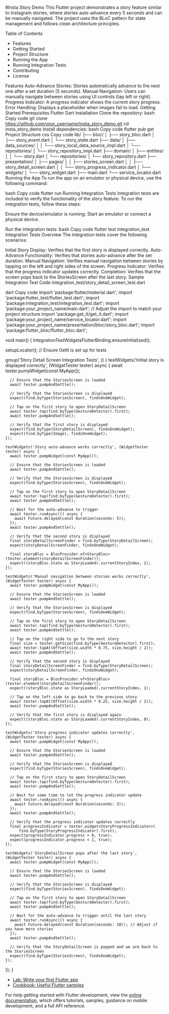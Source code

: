 #Insta Story Demo
This Flutter project demonstrates a story feature similar to Instagram stories, where stories auto-advance every 5 seconds and can be manually navigated. The project uses the BLoC pattern for state management and follows clean architecture principles.

Table of Contents
- Features
- Getting Started
- Project Structure
- Running the App
- Running Integration Tests
- Contributing
- License
  
Features
Auto-Advance Stories: Stories automatically advance to the next one after a set duration (5 seconds).
Manual Navigation: Users can manually navigate between stories using UI controls (tap left or right).
Progress Indicator: A progress indicator shows the current story progress.
Error Handling: Displays a placeholder when images fail to load.
Getting Started
Prerequisites
Flutter
Dart
Installation
Clone the repository:
bash
Copy code
git clone https://github.com/your_username/insta_story_demo.git
cd insta_story_demo
Install dependencies:
bash
Copy code
flutter pub get
Project Structure
css
Copy code
lib/
├── bloc/
│   ├── story_bloc.dart
│   ├── story_event.dart
│   └── story_state.dart
├── data/
│   ├── data_sources/
│   │   └── story_local_data_source_impl.dart
│   └── repositories/
│       └── story_repository_impl.dart
├── domain/
│   ├── entities/
│   │   └── story.dart
│   └── repositories/
│       └── story_repository.dart
├── presentation/
│   ├── pages/
│   │   ├── stories_screen.dart
│   │   ├── story_detail_screen.dart
│   │   └── story_progress_indicator.dart
│   └── widgets/
│       └── story_widget.dart
├── main.dart
└── service_locator.dart
Running the App
To run the app on an emulator or physical device, use the following command:

bash
Copy code
flutter run
Running Integration Tests
Integration tests are included to verify the functionality of the story feature. To run the integration tests, follow these steps:

Ensure the device/emulator is running:
Start an emulator or connect a physical device.

Run the integration tests:
bash
Copy code
flutter test integration_test
Integration Tests Overview
The integration tests cover the following scenarios:

Initial Story Display: Verifies that the first story is displayed correctly.
Auto-Advance Functionality: Verifies that stories auto-advance after the set duration.
Manual Navigation: Verifies manual navigation between stories by tapping on the left and right sides of the screen.
Progress Indicator: Verifies that the progress indicator updates correctly.
Completion: Verifies that the screen pops back to the StoriesScreen after the last story.
Sample Integration Test Code
integration_test/story_detail_screen_test.dart

dart
Copy code
import 'package:flutter/material.dart';
import 'package:flutter_test/flutter_test.dart';
import 'package:integration_test/integration_test.dart';
import 'package:your_project_name/main.dart'; // Adjust the import to match your project structure
import 'package:get_it/get_it.dart';
import 'package:your_project_name/service_locator.dart';
import 'package:your_project_name/presentation/bloc/story_bloc.dart';
import 'package:flutter_bloc/flutter_bloc.dart';

void main() {
IntegrationTestWidgetsFlutterBinding.ensureInitialized();

setupLocator(); // Ensure GetIt is set up for tests

group('Story Detail Screen Integration Tests', () {
testWidgets('Initial story is displayed correctly', (WidgetTester tester) async {
await tester.pumpWidget(const MyApp());

      // Ensure that the StoriesScreen is loaded
      await tester.pumpAndSettle();

      // Verify that the StoriesScreen is displayed
      expect(find.byType(StoriesScreen), findsOneWidget);

      // Tap on the first story to open StoryDetailScreen
      await tester.tap(find.byType(GestureDetector).first);
      await tester.pumpAndSettle();

      // Verify that the first story is displayed
      expect(find.byType(StoryDetailScreen), findsOneWidget);
      expect(find.byType(Image), findsOneWidget);
    });

    testWidgets('Story auto-advance works correctly', (WidgetTester tester) async {
      await tester.pumpWidget(const MyApp());

      // Ensure that the StoriesScreen is loaded
      await tester.pumpAndSettle();

      // Verify that the StoriesScreen is displayed
      expect(find.byType(StoriesScreen), findsOneWidget);

      // Tap on the first story to open StoryDetailScreen
      await tester.tap(find.byType(GestureDetector).first);
      await tester.pumpAndSettle();

      // Wait for the auto-advance to trigger
      await tester.runAsync(() async {
        await Future.delayed(const Duration(seconds: 5));
      });
      await tester.pumpAndSettle();

      // Verify that the second story is displayed
      final storyDetailScreenFinder = find.byType(StoryDetailScreen);
      expect(storyDetailScreenFinder, findsOneWidget);

      final storyBloc = BlocProvider.of<StoryBloc>(tester.element(storyDetailScreenFinder));
      expect((storyBloc.state as StoryLoaded).currentStoryIndex, 1);
    });

    testWidgets('Manual navigation between stories works correctly', (WidgetTester tester) async {
      await tester.pumpWidget(const MyApp());

      // Ensure that the StoriesScreen is loaded
      await tester.pumpAndSettle();

      // Verify that the StoriesScreen is displayed
      expect(find.byType(StoriesScreen), findsOneWidget);

      // Tap on the first story to open StoryDetailScreen
      await tester.tap(find.byType(GestureDetector).first);
      await tester.pumpAndSettle();

      // Tap on the right side to go to the next story
      final size = tester.getSize(find.byType(GestureDetector).first);
      await tester.tapAt(Offset(size.width * 0.75, size.height / 2));
      await tester.pumpAndSettle();

      // Verify that the second story is displayed
      final storyDetailScreenFinder = find.byType(StoryDetailScreen);
      expect(storyDetailScreenFinder, findsOneWidget);

      final storyBloc = BlocProvider.of<StoryBloc>(tester.element(storyDetailScreenFinder));
      expect((storyBloc.state as StoryLoaded).currentStoryIndex, 1);

      // Tap on the left side to go back to the previous story
      await tester.tapAt(Offset(size.width * 0.25, size.height / 2));
      await tester.pumpAndSettle();

      // Verify that the first story is displayed again
      expect((storyBloc.state as StoryLoaded).currentStoryIndex, 0);
    });

    testWidgets('Story progress indicator updates correctly', (WidgetTester tester) async {
      await tester.pumpWidget(const MyApp());

      // Ensure that the StoriesScreen is loaded
      await tester.pumpAndSettle();

      // Verify that the StoriesScreen is displayed
      expect(find.byType(StoriesScreen), findsOneWidget);

      // Tap on the first story to open StoryDetailScreen
      await tester.tap(find.byType(GestureDetector).first);
      await tester.pumpAndSettle();

      // Wait for some time to let the progress indicator update
      await tester.runAsync(() async {
        await Future.delayed(const Duration(seconds: 3));
      });
      await tester.pumpAndSettle();

      // Verify that the progress indicator updates correctly
      final progressIndicator = tester.widget<StoryProgressIndicator>(
          find.byType(StoryProgressIndicator).first);
      expect(progressIndicator.progress > 0, true);
      expect(progressIndicator.progress < 1, true);
    });

    testWidgets('StoryDetailScreen pops after the last story', (WidgetTester tester) async {
      await tester.pumpWidget(const MyApp());

      // Ensure that the StoriesScreen is loaded
      await tester.pumpAndSettle();

      // Verify that the StoriesScreen is displayed
      expect(find.byType(StoriesScreen), findsOneWidget);

      // Tap on the first story to open StoryDetailScreen
      await tester.tap(find.byType(GestureDetector).first);
      await tester.pumpAndSettle();

      // Wait for the auto-advance to trigger until the last story
      await tester.runAsync(() async {
        await Future.delayed(const Duration(seconds: 10)); // Adjust if you have more stories
      });
      await tester.pumpAndSettle();

      // Verify that the StoryDetailScreen is popped and we are back to the StoriesScreen
      expect(find.byType(StoriesScreen), findsOneWidget);
    });
});
}


- [Lab: Write your first Flutter app](https://docs.flutter.dev/get-started/codelab)
- [Cookbook: Useful Flutter samples](https://docs.flutter.dev/cookbook)

For help getting started with Flutter development, view the
[online documentation](https://docs.flutter.dev/), which offers tutorials,
samples, guidance on mobile development, and a full API reference.
